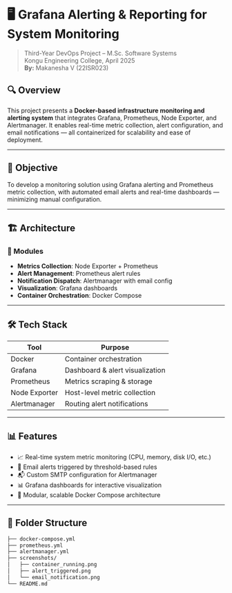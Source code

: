 # 🖥️ Grafana Alerting & Reporting for System Monitoring

> Third-Year DevOps Project – M.Sc. Software Systems  
> Kongu Engineering College, April 2025  
> **By:** Makanesha V (22ISR023)

## 🔍 Overview

This project presents a **Docker-based infrastructure monitoring and alerting system** that integrates Grafana, Prometheus, Node Exporter, and Alertmanager. It enables real-time metric collection, alert configuration, and email notifications — all containerized for scalability and ease of deployment.

---

## 🧠 Objective

To develop a monitoring solution using Grafana alerting and Prometheus metric collection, with automated email alerts and real-time dashboards — minimizing manual configuration.

---

## 🏗️ Architecture

### 🔧 Modules
- **Metrics Collection**: Node Exporter + Prometheus
- **Alert Management**: Prometheus alert rules
- **Notification Dispatch**: Alertmanager with email config
- **Visualization**: Grafana dashboards
- **Container Orchestration**: Docker Compose

---

## 🛠️ Tech Stack

| Tool         | Purpose                      |
|--------------|-------------------------------|
| Docker       | Container orchestration        |
| Grafana      | Dashboard & alert visualization |
| Prometheus   | Metrics scraping & storage     |
| Node Exporter| Host-level metric collection   |
| Alertmanager | Routing alert notifications    |

---

## 📊 Features

- 📈 Real-time system metric monitoring (CPU, memory, disk I/O, etc.)
- 🔔 Email alerts triggered by threshold-based rules
- 📬 Custom SMTP configuration for Alertmanager
- 📊 Grafana dashboards for interactive visualization
- 🧱 Modular, scalable Docker Compose architecture

---

## 📂 Folder Structure

```bash
├── docker-compose.yml
├── prometheus.yml
├── alertmanager.yml
├── screenshots/
│   ├── container_running.png
│   ├── alert_triggered.png
│   └── email_notification.png
└── README.md
